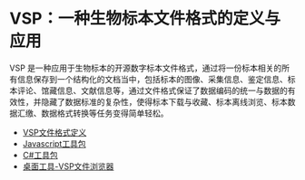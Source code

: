 # VSP：一种生物标本文件格式的定义与应用

VSP 是一种应用于生物标本的开源数字标本文件格式，通过将一份标本相关的所有信息保存到一个结构化的文档当中，包括标本的图像、采集信息、鉴定信息、标本评论、馆藏信息、文献信息等，通过文件格式保证了数据编码的统一与数据的有效性，并隐藏了数据标准的复杂性，使得标本下载与收藏、标本离线浏览、标本数据汇缴、数据格式转换等任务变得简单轻松。

- [VSP文件格式定义](VSP.md)
- [Javascript工具包](Javascript/Readme.md)
- [C#工具包](CSharpComponent/Readme.md)
- [桌面工具-VSP文件浏览器](Desktop/VSPViewer.md)





